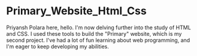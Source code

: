 # Primary_Website_Html_Css
Priyansh Polara here, hello. I'm now delving further into the study of HTML and CSS. I used these tools to build the "Primary" website, which is my second project. I've had a lot of fun learning about web programming, and I'm eager to keep developing my abilities.
